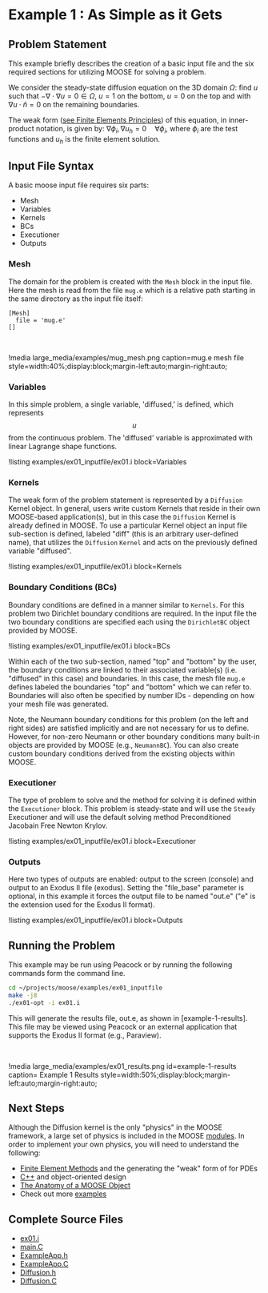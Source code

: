 # Example 1 : As Simple as it Gets

## Problem Statement

This example briefly describes the creation of a basic input file and the six required sections
for utilizing MOOSE for solving a problem.

We consider the steady-state diffusion equation on the 3D domain $\Omega$: find $u$ such that
$-\nabla \cdot \nabla u = 0 \in \Omega$, $u = 1$ on the bottom, $u = 0$ on the top and with
$\nabla u \cdot \hat{n} = 0$ on the remaining boundaries.

The weak form ([see Finite Elements Principles](finite_element_concepts/fem_principles.md)) of
this equation, in inner-product notation, is given by: $\nabla \phi_i, \nabla u_h = 0 \quad
\forall  \phi_i$, where $\phi_i$ are the test functions and $u_h$ is the finite element solution.

## Input File Syntax

A basic moose input file requires six parts:

-  Mesh
-  Variables
-  Kernels
-  BCs
-  Executioner
-  Outputs

### Mesh

The domain for the problem is created with the `Mesh` block in the input file.  Here the mesh is
read from the file `mug.e` which is a relative path starting in the same directory as the input
file itself:


```text
[Mesh]
  file = 'mug.e'
[]
```

<br>

!media large_media/examples/mug_mesh.png
       caption=mug.e mesh file
       style=width:40%;display:block;margin-left:auto;margin-right:auto;

### Variables

In this simple problem, a single variable, 'diffused,' is defined, which represents $$u$$ from the
continuous problem.  The 'diffused' variable is approximated with linear Lagrange shape functions.

!listing examples/ex01_inputfile/ex01.i block=Variables

### Kernels

The weak form of the problem statement is represented by a `Diffusion` Kernel object.  In general,
users write custom Kernels that reside in their own MOOSE-based application(s), but in this case
the `Diffusion` Kernel is already defined in MOOSE.  To use a particular Kernel object an input
file sub-section is defined, labeled "diff" (this is an arbitrary user-defined name), that
utilizes the `Diffusion` `Kernel` and acts on the previously defined variable "diffused".

!listing examples/ex01_inputfile/ex01.i block=Kernels

### Boundary Conditions (BCs)

Boundary conditions are defined in a manner similar to `Kernels`.  For this problem two Dirichlet
boundary conditions are required.  In the input file the two boundary conditions are specified
each using the `DirichletBC` object provided by MOOSE.

!listing examples/ex01_inputfile/ex01.i block=BCs

Within each of the two sub-section, named "top" and "bottom" by the user, the boundary conditions
are linked to their associated variable(s) (i.e. "diffused" in this case) and boundaries.  In this
case, the mesh file `mug.e` defines labeled the boundaries "top" and "bottom" which we can refer
to. Boundaries will also often be specified by number IDs - depending on how your mesh file was
generated.

Note, the Neumann boundary conditions for this problem (on the left and right sides) are satisfied
implicitly and are not necessary for us to define. However, for non-zero Neumann or other boundary
conditions many built-in objects are provided by MOOSE (e.g., `NeumannBC`). You can also create
custom boundary conditions derived from the existing objects within MOOSE.

### Executioner

The type of problem to solve and the method for solving it is defined within the `Executioner`
block.  This problem is steady-state and will use the `Steady` Executioner and will use the
default solving method Preconditioned Jacobain Free Newton Krylov.

!listing examples/ex01_inputfile/ex01.i block=Executioner

### Outputs

Here two types of outputs are enabled: output to the screen (console) and output to an Exodus II
file (exodus).  Setting the "file_base" parameter is optional, in this example it forces the
output file to be named "out.e" ("e" is the extension used for the Exodus II format).

!listing examples/ex01_inputfile/ex01.i block=Outputs

## Running the Problem

This example may be run using Peacock or by running the following commands form the command line.

```bash
cd ~/projects/moose/examples/ex01_inputfile
make -j8
./ex01-opt -i ex01.i
```

This will generate the results file, out.e, as shown in [example-1-results]. This file may be viewed using
Peacock or an external application that supports the Exodus II format (e.g., Paraview).

<br>

!media large_media/examples/ex01_results.png
       id=example-1-results
       caption= Example 1 Results
       style=width:50%;display:block;margin-left:auto;margin-right:auto;

## Next Steps

Although the Diffusion kernel is the only "physics" in the MOOSE framework, a large set of physics
is included in the MOOSE [modules](http://mooseframework.org/wiki/PhysicsModules/).  In order to
implement your own physics, you will need to understand the following:

- [Finite Element Methods](http://mooseframework.org/wiki/MooseTraining/FEM/) and the generating
  the "weak" form of for PDEs
- [C++](help/c++/index.md) and object-oriented design
- [The Anatomy of a MOOSE Object](http://mooseframework.org/wiki/MooseTraining/MooseObject/)
- Check out more [examples](examples/index.md)

## Complete Source Files

- [ex01.i](https://github.com/idaholab/moose/blob/devel/examples/ex01_inputfile/ex01.i)
- [main.C](https://github.com/idaholab/moose/blob/devel/examples/ex01_inputfile/src/main.C)
- [ExampleApp.h](https://github.com/idaholab/moose/blob/devel/examples/ex01_inputfile/include/base/ExampleApp.h)
- [ExampleApp.C](https://github.com/idaholab/moose/blob/devel/examples/ex01_inputfile/src/base/ExampleApp.C)
- [Diffusion.h](https://github.com/idaholab/moose/blob/devel/framework/include/kernels/Diffusion.h)
- [Diffusion.C](https://github.com/idaholab/moose/blob/devel/framework/src/kernels/Diffusion.C)

